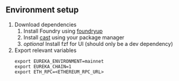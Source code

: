 ## Environment setup

1. Download dependencies
   1. Install Foundry using [foundryup](https://book.getfoundry.sh/)
   2. Install [cast](https://github.com/casey/just) using your package manager
   3. *optional* Install fzf for UI (should only be a dev dependency)
2. Export relevant variables
   ```
   export EUREKA_ENVIRONMENT=mainnet
   export EUREKA_CHAIN=1
   export ETH_RPC=<ETHEREUM_RPC_URL>
   ```